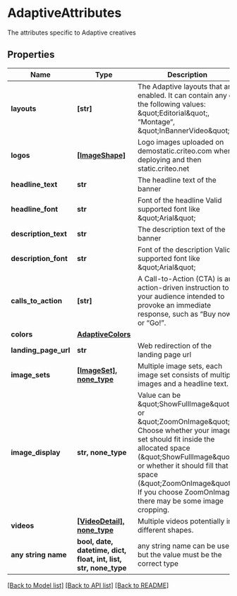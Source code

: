 # AdaptiveAttributes

The attributes specific to Adaptive creatives

## Properties
Name | Type | Description | Notes
------------ | ------------- | ------------- | -------------
**layouts** | **[str]** | The Adaptive layouts that are enabled.  It can contain any of the following values: \&quot;Editorial\&quot;, “Montage“, \&quot;InBannerVideo\&quot;. | 
**logos** | [**[ImageShape]**](ImageShape.md) | Logo images uploaded on demostatic.criteo.com when deploying and then static.criteo.net | 
**headline_text** | **str** | The headline text of the banner | 
**headline_font** | **str** | Font of the headline  Valid supported font like \&quot;Arial\&quot; | 
**description_text** | **str** | The description text of the banner | 
**description_font** | **str** | Font of the description  Valid supported font like \&quot;Arial\&quot; | 
**calls_to_action** | **[str]** | A Call-to-Action (CTA) is an action-driven instruction to your audience intended to provoke an immediate  response, such as “Buy now” or “Go!”. | 
**colors** | [**AdaptiveColors**](AdaptiveColors.md) |  | 
**landing_page_url** | **str** | Web redirection of the landing page url | 
**image_sets** | [**[ImageSet], none_type**](ImageSet.md) | Multiple image sets, each image set consists of multiple images and a headline text. | [optional] 
**image_display** | **str, none_type** | Value can be \&quot;ShowFullImage\&quot; or \&quot;ZoomOnImage\&quot;. Choose whether your image set should fit inside the allocated  space (\&quot;ShowFullImage\&quot;) or whether it should fill that space (\&quot;ZoomOnImage\&quot;). If you choose ZoomOnImage, there may be some  image cropping. | [optional] 
**videos** | [**[VideoDetail], none_type**](VideoDetail.md) | Multiple videos potentially in different shapes. | [optional] 
**any string name** | **bool, date, datetime, dict, float, int, list, str, none_type** | any string name can be used but the value must be the correct type | [optional]

[[Back to Model list]](../README.md#documentation-for-models) [[Back to API list]](../README.md#documentation-for-api-endpoints) [[Back to README]](../README.md)


